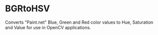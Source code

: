 # BGRtoHSV
Converts "Paint.net" Blue, Green and Red color values to Hue, Saturation and Value for use in OpenCV applications.
